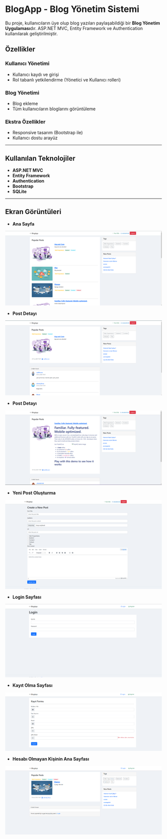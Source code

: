 # BlogApp - Blog Yönetim Sistemi

Bu proje, kullanıcıların üye olup blog yazıları paylaşabildiği bir **Blog Yönetim Uygulaması**dır. ASP.NET MVC, Entity Framework ve Authentication kullanılarak geliştirilmiştir.

## Özellikler

### Kullanıcı Yönetimi
- Kullanıcı kaydı ve girişi
- Rol tabanlı yetkilendirme (Yönetici ve Kullanıcı rolleri)

### Blog Yönetimi
- Blog ekleme
- Tüm kullanıcıların bloglarını görüntüleme

### Ekstra Özellikler
- Responsive tasarım (Bootstrap ile)
- Kullanıcı dostu arayüz

---

## Kullanılan Teknolojiler
- **ASP.NET MVC**  
- **Entity Framework**  
- **Authentication**  
- **Bootstrap**  
- **SQLite**  

---
## Ekran Görüntüleri
- **Ana Sayfa**  
<img src="BlogApp/wwwroot/img/ekranGoruntusu/1.png" alt="Uygulama Ekran Görüntüsü"/>

- **Post Detayı**
<img src="BlogApp/wwwroot/img/ekranGoruntusu/2.png" alt="Uygulama Ekran Görüntüsü"/>

- **Post Detayı**
<img src="BlogApp/wwwroot/img/ekranGoruntusu/3.png" alt="Uygulama Ekran Görüntüsü"/>

- **Yeni Post Oluşturma**
<img src="BlogApp/wwwroot/img/ekranGoruntusu/5.png" alt="Uygulama Ekran Görüntüsü"/>

- **Login Sayfası**
<img src="BlogApp/wwwroot/img/ekranGoruntusu/6.png" alt="Uygulama Ekran Görüntüsü"/>

- **Kayıt Olma Sayfası**
<img src="BlogApp/wwwroot/img/ekranGoruntusu/7.png" alt="Uygulama Ekran Görüntüsü"/>

- **Hesabı Olmayan Kişinin Ana Sayfası**
<img src="BlogApp/wwwroot/img/ekranGoruntusu/8.png" alt="Uygulama Ekran Görüntüsü"/>


